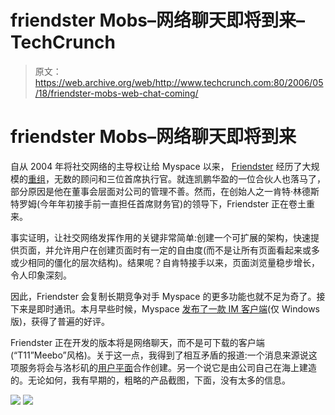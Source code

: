 # friendster Mobs–网络聊天即将到来–TechCrunch

> 原文：<https://web.archive.org/web/http://www.techcrunch.com:80/2006/05/18/friendster-mobs-web-chat-coming/>

# friendster Mobs–网络聊天即将到来

自从 2004 年将社交网络的主导权让给 Myspace 以来， [Friendster](https://web.archive.org/web/20220519025319/http://www.friendster.com/) 经历了大规模的[重组](https://web.archive.org/web/20220519025319/http://www.beta.techcrunch.com/2006/02/02/friendster-recapitalized/)，无数的顾问和三位首席执行官。就连凯鹏华盈的一位合伙人也落马了，部分原因是他在董事会层面对公司的管理不善。然而，在创始人之一肯特·林德斯特罗姆(今年年初接手前一直担任首席财务官)的领导下，Friendster 正在卷土重来。

事实证明，让社交网络发挥作用的关键非常简单:创建一个可扩展的架构，快速提供页面，并允许用户在创建页面时有一定的自由度(而不是让所有页面看起来或多或少相同的僵化的层次结构)。结果呢？自肯特接手以来，页面浏览量稳步增长，令人印象深刻。

因此，Friendster 会复制长期竞争对手 Myspace 的更多功能也就不足为奇了。接下来是即时通讯。本月早些时候，Myspace [发布了一款 IM 客户端](https://web.archive.org/web/20220519025319/http://collect.myspace.com/index.cfm?fuseaction=im.download)(仅 Windows 版)，获得了普遍的好评。

Friendster 正在开发的版本将是网络聊天，而不是可下载的客户端(“T11”Meebo”风格)。关于这一点，我得到了相互矛盾的报道:一个消息来源说这项服务将会与洛杉矶的[用户平面](https://web.archive.org/web/20220519025319/http://www.beta.techcrunch.com/2005/07/01/profile-userplane/)合作创建。另一个说它是由公司自己在海上建造的。无论如何，我有早期的，粗略的产品截图，下面，没有太多的信息。

![](img/43cbafc7909d21b3f6f3f44259487df9.png)
![](img/f7fddf75e728ee5fc6e96c743871caf6.png)